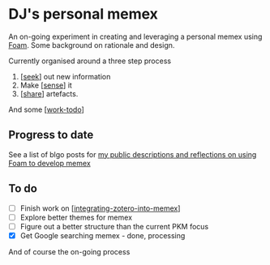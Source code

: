 # DJ's personal memex

An on-going experiment in creating and leveraging a personal memex using [Foam](https://foambubble.githubio/). Some background on rationale and design.

Currently organised around a three step process

1. [[seek]] out new information
2. Make [[sense]] it
3. [[share]] artefacts.

And some [[work-todo]]

## Progress to date

See a list of blgo posts for [my public descriptions and reflections on using Foam to develop memex](https://djon.es/blog/tag/memex/)

## To do

- [ ] Finish work on [[integrating-zotero-into-memex]]
- [ ] Explore better themes for memex
- [ ] Figure out a better structure than the current PKM focus
- [X] Get Google searching memex - done, processing

And of course the on-going process
  

[//begin]: # "Autogenerated link references for markdown compatibility"
[seek]: seek/seek "Seek"
[sense]: sense/sense "Sense"
[share]: share/share "Share"
[work-todo]: work/work-todo "Work To do"
[integrating-zotero-into-memex]: share/blog/integrating-zotero-into-memex "Integrating Zotero into Foam"
[//end]: # "Autogenerated link references"